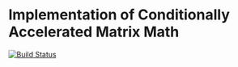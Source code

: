 # Implementation of Conditionally Accelerated Matrix Math
[![Build Status](https://travis-ci.org/Timer/honors-paper.svg?branch=master)](https://travis-ci.org/Timer/honors-paper)
